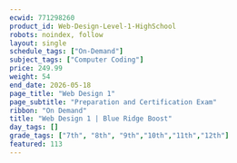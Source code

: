 ```yaml
---
ecwid: 771298260
product_id: Web-Design-Level-1-HighSchool
robots: noindex, follow
layout: single
schedule_tags: ["On-Demand"]
subject_tags: ["Computer Coding"]
price: 249.99
weight: 54
end_date: 2026-05-18
page_title: "Web Design 1"
page_subtitle: "Preparation and Certification Exam"
ribbon: "On Demand"
title: "Web Design 1 | Blue Ridge Boost"
day_tags: []
grade_tags: ["7th", "8th", "9th","10th","11th","12th"]
featured: 113
---
```

